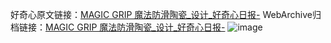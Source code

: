 好奇心原文链接：[MAGIC GRIP 魔法防滑陶瓷_设计_好奇心日报-](https://www.qdaily.com/articles/6970.html)
WebArchive归档链接：[MAGIC GRIP 魔法防滑陶瓷_设计_好奇心日报-](http://web.archive.org/web/20190623171544/https://www.qdaily.com/articles/6970.html)
![image](http://ww3.sinaimg.cn/large/007d5XDply1g3wbaewv2cj30u02wg159)